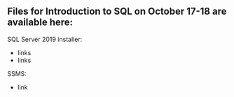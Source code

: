 ## Files for **Introduction to SQL** on October 17-18 are available here: 



SQL Server 2019 installer:

- links
- links

SSMS:

- link
